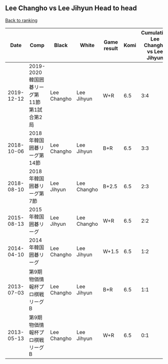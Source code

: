 ## Lee Changho vs Lee Jihyun Head to head

[Back to ranking](../../index.md)




| **Date** | **Comp** | **Black** | **White** | **Game result** | **Komi** | **Cumulative Lee Changho vs Lee Jihyun** | **Lee Changho streak** | **Lee Jihyun streak** | 
| --- | --- | --- | --- | --- | --- | --- | --- | --- |
| 2019-12-12 | 2019-2020韓国囲碁リーグ第11節第1試合第2局 | Lee Changho | Lee Jihyun | W+R | 6.5 | 3:4 | 0 | 1 | 
| 2018-10-06 | 2018年韓国囲碁リーグ第14節 | Lee Changho | Lee Jihyun | B+R | 6.5 | 3:3 | 1 | 0 | 
| 2018-08-10 | 2018年韓国囲碁リーグ第7節 | Lee Jihyun | Lee Changho | B+2.5 | 6.5 | 2:3 | 0 | 1 | 
| 2015-08-13 | 2015年韓国囲碁リーグ | Lee Jihyun | Lee Changho | W+R | 6.5 | 2:2 | 1 | 0 | 
| 2014-04-10 | 2014年韓国囲碁リーグ | Lee Changho | Lee Jihyun | W+1.5 | 6.5 | 1:2 | 0 | 1 | 
| 2013-07-03 | 第9期物価情報杯プロ棋戦リーグB | Lee Changho | Lee Jihyun | B+R | 6.5 | 1:1 | 1 | 0 | 
| 2013-05-13 | 第9期物価情報杯プロ棋戦リーグB | Lee Changho | Lee Jihyun | W+R | 6.5 | 0:1 | 0 | 1 |




